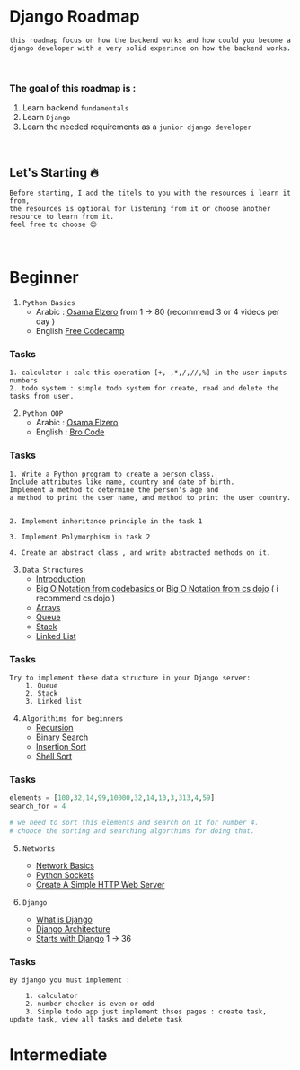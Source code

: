 # Django Roadmap
    this roadmap focus on how the backend works and how could you become a django developer with a very solid experince on how the backend works.

<br>

### The goal of this roadmap is :
1. Learn backend `fundamentals`
2. Learn `Django`
3. Learn the needed requirements as a `junior django developer`


<br>

## Let's Starting 🔥


```
Before starting, I add the titels to you with the resources i learn it from, 
the resources is optional for listening from it or choose another resource to learn from it.
feel free to choose 😊 
```

<!-- ### I Dvided the roadmap into three parts
1. `beginner:` focus on how to build a python and how to test and calc the performance of your code. -->

<br>


# Beginner

1. `Python Basics`
    - Arabic : [Osama Elzero](https://www.youtube.com/playlist?list=PLDoPjvoNmBAyE_gei5d18qkfIe-Z8mocs) from 1 -> 80 (recommend 3 or 4 videos per day )
    - English [Free Codecamp](https://www.youtube.com/watch?v=eWRfhZUzrAc&list=PLWKjhJtqVAbnqBxcdjVGgT3uVR10bzTEB)

### Tasks

```
1. calculator : calc this operation [+,-,*,/,//,%] in the user inputs numbers
2. todo system : simple todo system for create, read and delete the tasks from user.
```


2. `Python OOP`
    - Arabic : [Osama Elzero](https://www.youtube.com/playlist?list=PLUgz8T_NoattU54gGARPXPmmawQNl-1_T)
    - English : [Bro Code](https://www.youtube.com/watch?v=IbMDCwVm63M)


### Tasks

```
1. Write a Python program to create a person class. 
Include attributes like name, country and date of birth. 
Implement a method to determine the person's age and 
a method to print the user name, and method to print the user country.


2. Implement inheritance principle in the task 1

3. Implement Polymorphism in task 2

4. Create an abstract class , and write abstracted methods on it.
```

3. `Data Structures`
    - [Introdduction](https://www.youtube.com/watch?v=_t2GVaQasRY&list=PLeo1K3hjS3uu_n_a__MI_KktGTLYopZ12)
    - [Big O Notation from codebasics ](https://www.youtube.com/watch?v=IR_S8BC8KI0&list=PLeo1K3hjS3uu_n_a__MI_KktGTLYopZ12&index=2)
    or [Big O Notation from cs dojo](https://www.youtube.com/watch?v=D6xkbGLQesk&t=28s) ( i recommend cs dojo )
    - [Arrays](https://www.youtube.com/watch?v=IR_S8BC8KI0&list=PLeo1K3hjS3uu_n_a__MI_KktGTLYopZ12&index=3)
    - [Queue](https://www.youtube.com/watch?v=IR_S8BC8KI0&list=PLeo1K3hjS3uu_n_a__MI_KktGTLYopZ12&index=8)
    - [Stack](https://www.youtube.com/watch?v=IR_S8BC8KI0&list=PLeo1K3hjS3uu_n_a__MI_KktGTLYopZ12&index=7)
    - [Linked List](https://www.youtube.com/watch?v=IR_S8BC8KI0&list=PLeo1K3hjS3uu_n_a__MI_KktGTLYopZ12&index=2)


### Tasks

```
Try to implement these data structure in your Django server:
    1. Queue
    2. Stack
    3. Linked list
```

4. `Algorithims for beginners`
    - [Recursion](https://www.youtube.com/watch?v=9bsK03SlmNM&list=PLeo1K3hjS3uu_n_a__MI_KktGTLYopZ12&index=20&pp=iAQB)
    - [Binary Search](https://www.youtube.com/watch?v=GnZ9ppr_zaI&list=PLeo1K3hjS3uu_n_a__MI_KktGTLYopZ12&index=13&pp=iAQB)
    - [Insertion Sort](https://www.youtube.com/watch?v=D6xkbGLQesk)
    - [Shell Sort](https://www.youtube.com/watch?v=hhkLdjIimlw&list=PLeo1K3hjS3uu_n_a__MI_KktGTLYopZ12&index=19&pp=iAQB)

### Tasks
```python
elements = [100,32,14,99,10000,32,14,10,3,313,4,59]
search_for = 4

# we need to sort this elements and search on it for number 4.
# chooce the sorting and searching algorthims for doing that.
```

5. `Networks`
    - [Network Basics](https://www.youtube.com/playlist?list=PL8s4OGp0649_e_Wbz5MlBgW5rBW-9hD0c) 
    - [Python Sockets](https://www.youtube.com/watch?v=YwWfKitB8aA)
    - [Create A Simple HTTP Web Server](https://www.youtube.com/watch?v=Hncp0mPfUvk)    


6. `Django`
    - [What is Django](https://www.youtube.com/watch?v=t_p4ZyAYyaY&pp=ygUOd2hhdCBpcyBkamFuZ28%3D)
    - [Django Architecture](https://www.youtube.com/watch?v=xFkzKxQz9gE)
    - [Starts with Django](https://www.youtube.com/playlist?list=PL2z1gXAKH9c3XUn2HYMWRbAon4z6AQ4CL) 1 -> 36



### Tasks
```
By django you must implement : 

    1. calculator
    2. number checker is even or odd 
    3. Simple todo app just implement thses pages : create task, update task, view all tasks and delete task
```

<b>

# Intermediate